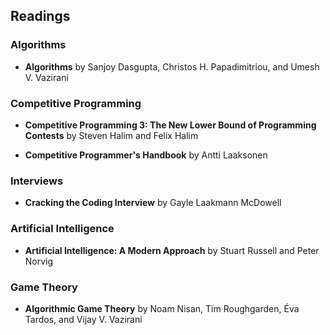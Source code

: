 ## Readings

### Algorithms

- **Algorithms** by Sanjoy Dasgupta, Christos H. Papadimitriou, and Umesh V. Vazirani

### Competitive Programming

- **Competitive Programming 3: The New Lower Bound of Programming Contests** by Steven Halim and Felix Halim

- **Competitive Programmer's Handbook** by Antti Laaksonen

### Interviews

- **Cracking the Coding Interview** by Gayle Laakmann McDowell

### Artificial Intelligence

- **Artificial Intelligence: A Modern Approach** by Stuart Russell and Peter Norvig

### Game Theory

- **Algorithmic Game Theory** by Noam Nisan, Tim Roughgarden, Éva Tardos, and Vijay V. Vazirani



